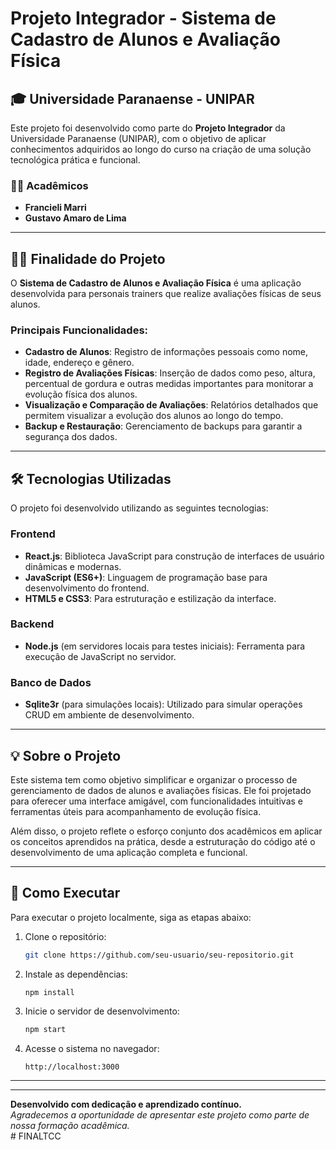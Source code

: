 # Projeto Integrador - Sistema de Cadastro de Alunos e Avaliação Física

## 🎓 **Universidade Paranaense - UNIPAR**

Este projeto foi desenvolvido como parte do **Projeto Integrador** da Universidade Paranaense (UNIPAR), com o objetivo de aplicar conhecimentos adquiridos ao longo do curso na criação de uma solução tecnológica prática e funcional.

### 👩‍🎓 **Acadêmicos**
- **Francieli Marri**  
- **Gustavo Amaro de Lima**  


---

## 🏋️‍♂️ **Finalidade do Projeto**
O **Sistema de Cadastro de Alunos e Avaliação Física** é uma aplicação desenvolvida para personais trainers que realize avaliações físicas de seus alunos. 

### Principais Funcionalidades:
- **Cadastro de Alunos**: Registro de informações pessoais como nome, idade, endereço e gênero.  
- **Registro de Avaliações Físicas**: Inserção de dados como peso, altura, percentual de gordura e outras medidas importantes para monitorar a evolução física dos alunos.  
- **Visualização e Comparação de Avaliações**: Relatórios detalhados que permitem visualizar a evolução dos alunos ao longo do tempo.  
- **Backup e Restauração**: Gerenciamento de backups para garantir a segurança dos dados.  

---

## 🛠️ **Tecnologias Utilizadas**
O projeto foi desenvolvido utilizando as seguintes tecnologias:

### **Frontend**
- **React.js**: Biblioteca JavaScript para construção de interfaces de usuário dinâmicas e modernas.  
- **JavaScript (ES6+)**: Linguagem de programação base para desenvolvimento do frontend.  
- **HTML5 e CSS3**: Para estruturação e estilização da interface.  

### **Backend**
- **Node.js** (em servidores locais para testes iniciais): Ferramenta para execução de JavaScript no servidor.  

### **Banco de Dados**
- **Sqlite3r** (para simulações locais): Utilizado para simular operações CRUD em ambiente de desenvolvimento.

---

## 💡 **Sobre o Projeto**
Este sistema tem como objetivo simplificar e organizar o processo de gerenciamento de dados de alunos e avaliações físicas. Ele foi projetado para oferecer uma interface amigável, com funcionalidades intuitivas e ferramentas úteis para acompanhamento de evolução física.

Além disso, o projeto reflete o esforço conjunto dos acadêmicos em aplicar os conceitos aprendidos na prática, desde a estruturação do código até o desenvolvimento de uma aplicação completa e funcional.

---

## 🚀 **Como Executar**
Para executar o projeto localmente, siga as etapas abaixo:

1. Clone o repositório:
   ```bash
   git clone https://github.com/seu-usuario/seu-repositorio.git
   ```

2. Instale as dependências:
   ```bash
   npm install
   ```

3. Inicie o servidor de desenvolvimento:
   ```bash
   npm start
   ```

4. Acesse o sistema no navegador:
   ```
   http://localhost:3000
   ```

---

 

---

**Desenvolvido com dedicação e aprendizado contínuo.**  
_Agradecemos a oportunidade de apresentar este projeto como parte de nossa formação acadêmica._  
#   F I N A L T C C  
 
